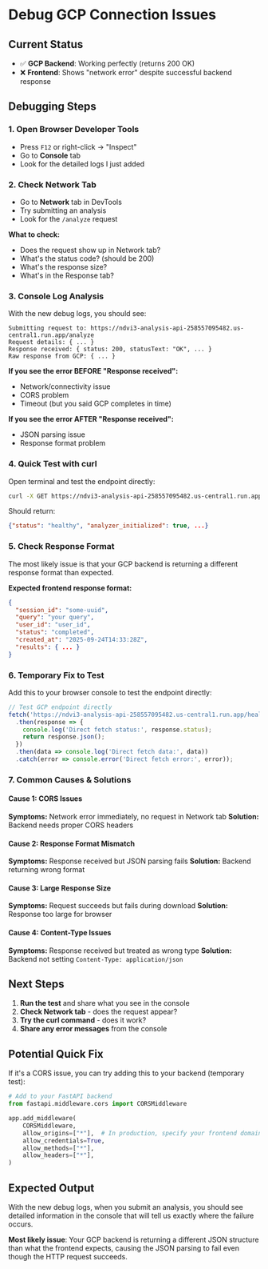 # Debug GCP Connection Issues

## Current Status
- ✅ **GCP Backend**: Working perfectly (returns 200 OK)
- ❌ **Frontend**: Shows "network error" despite successful backend response

## Debugging Steps

### 1. **Open Browser Developer Tools**
- Press `F12` or right-click → "Inspect"
- Go to **Console** tab
- Look for the detailed logs I just added

### 2. **Check Network Tab**
- Go to **Network** tab in DevTools
- Try submitting an analysis
- Look for the `/analyze` request

**What to check:**
- Does the request show up in Network tab?
- What's the status code? (should be 200)
- What's the response size?
- What's in the Response tab?

### 3. **Console Log Analysis**
With the new debug logs, you should see:

```
Submitting request to: https://ndvi3-analysis-api-258557095482.us-central1.run.app/analyze
Request details: { ... }
Response received: { status: 200, statusText: "OK", ... }
Raw response from GCP: { ... }
```

**If you see the error BEFORE "Response received":**
- Network/connectivity issue
- CORS problem
- Timeout (but you said GCP completes in time)

**If you see the error AFTER "Response received":**
- JSON parsing issue
- Response format problem

### 4. **Quick Test with curl**
Open terminal and test the endpoint directly:

```bash
curl -X GET https://ndvi3-analysis-api-258557095482.us-central1.run.app/health
```

Should return:
```json
{"status": "healthy", "analyzer_initialized": true, ...}
```

### 5. **Check Response Format**
The most likely issue is that your GCP backend is returning a different response format than expected.

**Expected frontend response format:**
```json
{
  "session_id": "some-uuid",
  "query": "your query",
  "user_id": "user_id",
  "status": "completed",
  "created_at": "2025-09-24T14:33:28Z",
  "results": { ... }
}
```

### 6. **Temporary Fix to Test**
Add this to your browser console to test the endpoint directly:

```javascript
// Test GCP endpoint directly
fetch('https://ndvi3-analysis-api-258557095482.us-central1.run.app/health')
  .then(response => {
    console.log('Direct fetch status:', response.status);
    return response.json();
  })
  .then(data => console.log('Direct fetch data:', data))
  .catch(error => console.error('Direct fetch error:', error));
```

### 7. **Common Causes & Solutions**

#### **Cause 1: CORS Issues**
**Symptoms:** Network error immediately, no request in Network tab
**Solution:** Backend needs proper CORS headers

#### **Cause 2: Response Format Mismatch**
**Symptoms:** Response received but JSON parsing fails
**Solution:** Backend returning wrong format

#### **Cause 3: Large Response Size**
**Symptoms:** Request succeeds but fails during download
**Solution:** Response too large for browser

#### **Cause 4: Content-Type Issues**
**Symptoms:** Response received but treated as wrong type
**Solution:** Backend not setting `Content-Type: application/json`

## Next Steps

1. **Run the test** and share what you see in the console
2. **Check Network tab** - does the request appear?
3. **Try the curl command** - does it work?
4. **Share any error messages** from the console

## Potential Quick Fix

If it's a CORS issue, you can try adding this to your backend (temporary test):

```python
# Add to your FastAPI backend
from fastapi.middleware.cors import CORSMiddleware

app.add_middleware(
    CORSMiddleware,
    allow_origins=["*"],  # In production, specify your frontend domain
    allow_credentials=True,
    allow_methods=["*"],
    allow_headers=["*"],
)
```

## Expected Output

With the new debug logs, when you submit an analysis, you should see detailed information in the console that will tell us exactly where the failure occurs.

**Most likely issue**: Your GCP backend is returning a different JSON structure than what the frontend expects, causing the JSON parsing to fail even though the HTTP request succeeds.